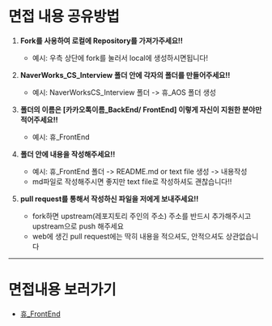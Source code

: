 # 면접 내용 공유방법 

1. **Fork를 사용하여 로컬에 Repository를 가져가주세요‼️**
   
   - 예시: 우측 상단에 fork를 눌러서 local에 생성하시면됩니다! 
   
2. **NaverWorks_CS_Interview 폴더 안에 각자의 폴더를 만들어주세요‼️**
   
    - 예시: NaverWorksCS_Interview 폴더 -> 휴_AOS 폴더 생성 
    
3. **폴더의 이름은 [카카오톡이름_BackEnd/ FrontEnd] 이렇게 자신이 지원한 분야만 적어주세요‼️**

   - 예시: 휴_FrontEnd

  4. **폴더 안에 내용을 작성해주세요‼️**
      - 예시:  휴_FrontEnd 폴더 -> README.md or text file 생성 -> 내용작성 
      - md파일로 작성해주시면 좋지만 text file로 작성하셔도 괜찮습니다‼️

  5. **pull request를 통해서 작성하신 파일을 저에게 보내주세요‼️**
      - fork하면 upstream(레포지토리 주인의 주소) 주소를 반드시 추가해주시고 upstream으로 push 해주세요
      - web에 생긴 pull request에는 딱히 내용을 적으셔도, 안적으셔도 상관없습니다

      

------

  

  # 면접내용 보러가기

- [휴_FrontEnd](https://github.com/tjrkdgnl/CS_Interview_Question/tree/main/휴_FrontEnd#readme)


